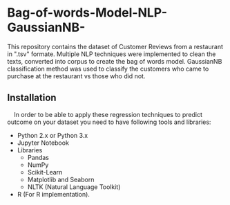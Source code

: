 # Bag-of-words-Model-NLP-GaussianNB-
This repository contains the dataset of Customer Reviews from a restaurant in ".tsv" formate. Multiple NLP techniques were implemented to clean the texts, converted into corpus to create the bag of words model. GaussianNB classification method was used to classify the customers who came to purchase at the restaurant vs those who did not.

## Installation 
&nbsp;&nbsp;&nbsp;&nbsp;In order to be able to apply these regression techniques to predict outcome on your dataset you need to have following tools and libraries:
  * Python 2.x or Python 3.x
  * Jupyter Notebook
  * Libraries
    * Pandas
    * NumPy
    * Scikit-Learn
    * Matplotlib and Seaborn
    * NLTK (Natural Language Toolkit)
  * R (For R implementation).
